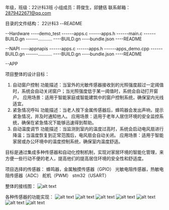 年级，班级：22计科3班
小组成员：蒋俊生，邱健佶
联系邮箱：2879422671@qq.com

目录的文件结构：
22计科3
--README

--Hardware
----demo_test
------apps.c
------apps.h
------main.c
------BUILD.gn
------...........
----BUILD.gn
----bundle.json
----README

--NAPI
----appnapis
------apps.c
------apps.h
------apps_demo.cpp
------BUILD.gn
------...........
----BUILD.gn
----bundle.json
----README

--APP


项目整体的设计目标：
1. 自动窗户控制
功能描述：当室外的光敏传感器接收到的光照强度超过一定阈值时，系统会自动关闭窗户；当光照强度低于某一阈值时，系统会自动打开窗户。
应用场景：适用于智能家庭或智能建筑中的窗户控制系统，确保室内光线适宜。
2. 紧急情况呼叫
功能描述：当老人按下金属传感器后，蜂鸣器会发出声响，提示紧急情况，并及时通知他人。
应用场景：适用于老年人居住环境的安全监控系统，确保在紧急情况下能够迅速得到帮助。
3. 自动温度调节
功能描述：当监测到室内的温度过高时，系统会启动电风扇进行降温；当温度恢复到正常范围后，电风扇会自动关闭。
应用场景：适用于智能家居或办公环境中的温度控制系统，确保室内温度舒适。

目标是通过集成多种传感器和自动化控制机制，实现对家居环境的智能化管理，来方便一些行动不便的老人，提高他们的提高居住环境的安全性和舒适度。

项目选择的传感器：
蜂鸣器，金属触摸传感器（GPIO）
光敏电阻传感器，热敏电阻传感器（ADC）
舵机（PWM）
stm32（USART）

整体的接线图：
![alt text](整体的接线图.jpg)

各种传感器的功能实现：
![alt text](金属触摸1.png) 
![alt text](金属触摸2.png) 
![alt text](电机-温度传感器1.png) 
![alt text](电机-温度传感器2.png) 
![alt text](舵机-光敏传感器1png.png) 
![alt text](舵机-光敏传感器2.png) 
![alt text](整体的接线图-1.jpg)